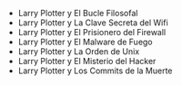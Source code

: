 - Larry Plotter y El Bucle Filosofal 
- Larry Plotter y La Clave Secreta del Wifi 
- Larry Plotter y El Prisionero del Firewall 
- Larry Plotter y El Malware de Fuego 
- Larry Plotter y La Orden de Unix 
- Larry Plotter y El Misterio del Hacker 
- Larry Plotter y Los Commits de la Muerte
